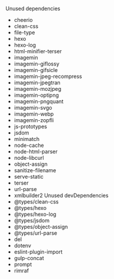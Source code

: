 Unused dependencies
* cheerio
* clean-css
* file-type
* hexo
* hexo-log
* html-minifier-terser
* imagemin
* imagemin-giflossy
* imagemin-gifsicle
* imagemin-jpeg-recompress
* imagemin-jpegtran
* imagemin-mozjpeg
* imagemin-optipng
* imagemin-pngquant
* imagemin-svgo
* imagemin-webp
* imagemin-zopfli
* js-prototypes
* jsdom
* minimatch
* node-cache
* node-html-parser
* node-libcurl
* object-assign
* sanitize-filename
* serve-static
* terser
* url-parse
* xmlbuilder2
Unused devDependencies
* @types/clean-css
* @types/hexo
* @types/hexo-log
* @types/jsdom
* @types/object-assign
* @types/url-parse
* del
* dotenv
* eslint-plugin-import
* gulp-concat
* prompt
* rimraf
